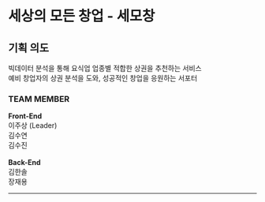 # 세상의 모든 창업 - 세모창
## 기획 의도
빅데이터 분석을 통해 요식업 업종별 적합한 상권을 추천하는 서비스
<br>
예비 창업자의 상권 분석을 도와, 성공적인 창업을 응원하는 서포터
<br>
### TEAM MEMBER
<b>Front-End</b><br>
이주상 (Leader)<br>
김수연<br>
김수진<br>
<br>
<b>Back-End</b><br>
김한솔<br>
장재용<br>

---
